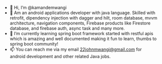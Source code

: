 - 👋 Hi, I’m @kamandemwangi
- 👀 Am an android applications developer with java language. Skilled
     with retrofit, dipendency injection with dagger and hilt, room database, mvvm architecture, 
     navigation components, Firebase products like Firestore database, and firebase auth, async task
     and many more.
- 🌱 I’m currently learning spring boot framework started with restful apis which is amazing
     and well documented making it fun to learn, thumbs to spring boot community!
- 📫 You can reach me via my email 22johnmwangi@gmail.com for android development and other related
     Java jobs.

<!---
kamandemwangi/kamandemwangi is a ✨ special ✨ repository because its `README.md` (this file) appears on your GitHub profile.
You can click the Preview link to take a look at your changes.
--->
